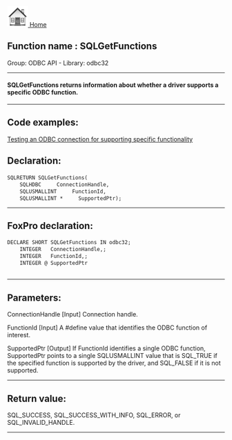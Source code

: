 [<img src="../../images/home.png"> Home ](https://github.com/VFPX/Win32API)  

## Function name : SQLGetFunctions
Group: ODBC API - Library: odbc32    
***  


#### SQLGetFunctions returns information about whether a driver supports a specific ODBC function. 
***  


## Code examples:
[Testing an ODBC connection for supporting specific functionality](../../samples/sample_286.md)  

## Declaration:
```foxpro  
SQLRETURN SQLGetFunctions(
	SQLHDBC     ConnectionHandle,
	SQLUSMALLINT     FunctionId,
	SQLUSMALLINT *     SupportedPtr);  
```  
***  


## FoxPro declaration:
```foxpro  
DECLARE SHORT SQLGetFunctions IN odbc32;
	INTEGER   ConnectionHandle,;
	INTEGER   FunctionId,;
	INTEGER @ SupportedPtr
  
```  
***  


## Parameters:
ConnectionHandle 
[Input]
Connection handle. 

FunctionId 
[Input]
A #define value that identifies the ODBC function of interest.

SupportedPtr 
[Output] 
If FunctionId identifies a single ODBC function, SupportedPtr points to a single SQLUSMALLINT value that is SQL_TRUE if the specified function is supported by the driver, and SQL_FALSE if it is not supported.   
***  


## Return value:
SQL_SUCCESS, SQL_SUCCESS_WITH_INFO, SQL_ERROR, or SQL_INVALID_HANDLE.  
***  

